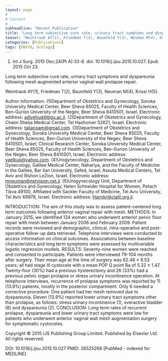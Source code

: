 ```yaml
---
layout: page
#
# Content
#
subheadline: "Recent Publication"
title: "Long term subjective cure rate, urinary tract symptoms and dyspareunia following mesh augmented anterior vaginal wall prolapse repair."
teaser: "Weintraub AY(1), Friedman T(2), Baumfeld Y(3), Neuman M(4), Krissi H(5)."
categories: [Publications]
tags: [OBGYN, Urology]
---
```

1. Int J Surg. 2015 Dec;24(Pt A):33-8. doi: 10.1016/j.ijsu.2015.10.027. Epub 2015
Oct 23.

Long term subjective cure rate, urinary tract symptoms and dyspareunia following 
mesh augmented anterior vaginal wall prolapse repair.

Weintraub AY(1), Friedman T(2), Baumfeld Y(3), Neuman M(4), Krissi H(5).

Author information: 
(1)Department of Obstetrics and Gynecology, Soroka University Medical Center,
Beer Sheva 85025, Faculty of Health Sciences, Ben-Gurion University of the Negev,
Beer Sheva 8410501, Israel. Electronic address: adiyehud@bgu.ac.il. (2)Department
of Obstetrics and Gynecology, Chaim Sheba Medical Center, Tel Hashomer 52621,
Israel. Electronic address: talianoam@gmail.com. (3)Department of Obstetrics and 
Gynecology, Soroka University Medical Center, Beer Sheva 85025, Faculty of Health
Sciences, Ben-Gurion University of the Negev, Beer Sheva 8410501, Israel;
Clinical Research Center, Soroka University Medical Center, Beer Sheva 85025,
Faculty of Health Sciences, Ben-Gurion University of the Negev, Beer Sheva
8410501, Israel. Electronic address: yaelkup@yahoo.com. (4)Urogynecology,
Department of Obstetrics and Gynecology, Galilee Medical Center, Nahariya, and
the Faculty of Medicine in the Galilee, Bar Ilan University, Safed, Israel;
Assuta Medical Centers, Tel Aviv and Rishon LeZion, Israel. Electronic address:
mneuman@netvision.net.il. (5)Urogynecology Unit, Department of Obstetrics and
Gynecology, Helen Schneider Hospital for Women, Petach Tikva 49100, Affiliated
with Sackler Faculty of Medicine, Tel Aviv University, Tel Aviv 69978, Israel.
Electronic address: Haimkr@clalit.org.il.

INTRODUCTION: The aim of this study was to assess patient-centered long term
outcomes following anterior vaginal repair with mesh.
METHODS: In January 2015, we identified 124 women who underwent anterior pelvic
floor repair with mesh between January 2006 and February 2009. Patient records
were reviewed and demographic, clinical, intra-operative and post-operative
follow-up data retrieved. Telephone interviews were conducted to access
information on clinical outcomes. Associations between baseline characteristics
and long term symptoms were assessed by multivariable logistic regression models.
RESULTS: Seventy-nine women were reached and consented to participate. Patients
were interviewed 79-104 months after surgery. Their mean age at the time of
surgery was 62.48 ± 9.53 years; all had stage III cystocele with a mean POP Q
point Ba of 5.32 ± 1.47. Twenty-four (30%) had a previous hysterectomy and 26
(33%) had a previous pelvic organ prolapse or stress urinary incontinence
operation. At telephone interviews, recurrence of prolapse symptoms was reported 
by 11 (13.9%) patients, mostly in the posterior compartment. Only 6 needed a
corrective procedure. One patient had her mesh removed due to dyspareunia. Eleven
(13.9%) reported lower urinary tract symptoms other than prolapse, as follows:
stress urinary incontinence (1), overactive bladder (8) and dyspareunia (2).
CONCLUSION: Long term rates of recurrent prolapse, dyspareunia and lower urinary 
tract symptoms were low for patients who underwent anterior vaginal wall mesh
augmentation surgery for symptomatic cystoceles.

Copyright © 2015 IJS Publishing Group Limited. Published by Elsevier Ltd. All
rights reserved.

DOI: 10.1016/j.ijsu.2015.10.027 
PMID: 26525268  [PubMed - indexed for MEDLINE]
